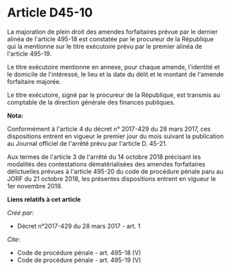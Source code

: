 # Article D45-10

La majoration de plein droit des amendes forfaitaires prévue par le dernier alinéa de l'article 495-18 est constatée par le
procureur de la République qui la mentionne sur le titre exécutoire prévu par le premier alinéa de l'article 495-19.

Le titre exécutoire mentionne en annexe, pour chaque amende, l'identité et le domicile de l'intéressé, le lieu et la date du
délit et le montant de l'amende forfaitaire majorée.

Le titre exécutoire, signé par le procureur de la République, est transmis au comptable de la direction générale des finances
publiques.

**Nota:**

Conformément à l'article 4 du décret n° 2017-429 du 28 mars 2017, ces dispositions entrent en vigueur le premier jour du mois
suivant la publication au Journal officiel de l'arrêté prévu par l'article D. 45-21.

Aux termes de l'article 3 de l'arrêté du 14 octobre 2018 précisant les modalités des contestations dématérialisées des
amendes forfaitaires délictuelles prévues à l'article 495-20 du code de procédure pénale paru au JORF du 21 octobre 2018, les
présentes dispositions entrent en vigueur le 1er novembre 2018.

**Liens relatifs à cet article**

_Créé par_:

  - Décret n°2017-429 du 28 mars 2017 - art. 1

_Cite_:

  - Code de procédure pénale - art. 495-18 (V)
  - Code de procédure pénale - art. 495-19 (V)
